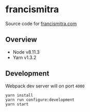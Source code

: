 # francismitra

Source code for [francismitra.com](http://francismitra.com)

## Overview

* Node v8.11.3
* Yarn v1.3.2

## Development

Webpack dev server will on port `4000`

```
yarn install
yarn run configure:development
yarn start
```
